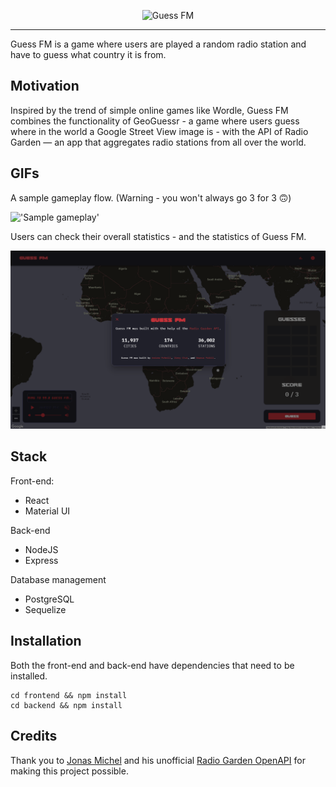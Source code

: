 <p align="center">
<img src="https://i.postimg.cc/X774ff90/GUESS-FM-800-300-px.png" alt="Guess FM" width="430" height="160"/>
</p>

---

Guess FM is a game where users are played a random radio station and have to guess what country it is from.

## Motivation

Inspired by the trend of simple online games like Wordle, Guess FM combines the functionality of GeoGuessr - a game where users guess where in the world a Google Street View image is - with the API of Radio Garden — an app that aggregates radio stations from all over the world.

## GIFs

A sample gameplay flow. (Warning - you won't always go 3 for 3 🙃)

!['Sample gameplay'](https://github.com/andrewlpmcneill/guess-fm/blob/master/docs/guessfm-1.gif?raw=true)

Users can check their overall statistics - and the statistics of Guess FM. 

!['Statistics pages'](https://github.com/andrewlpmcneill/guess-fm/blob/master/docs/guessfm-2.gif?raw=true)

## Stack

Front-end: 
- React
- Material UI

Back-end
- NodeJS
- Express

Database management
- PostgreSQL
- Sequelize

## Installation

Both the front-end and back-end have dependencies that need to be installed. 

```
cd frontend && npm install
cd backend && npm install
```

## Credits

Thank you to [Jonas Michel](https://github.com/jonasrmichel) and his unofficial [Radio Garden OpenAPI](https://jonasrmichel.github.io/radio-garden-openapi/) for making this project possible. 
